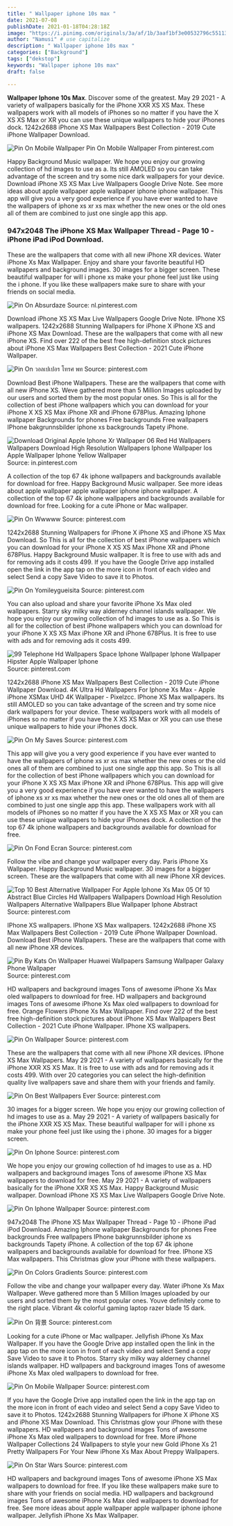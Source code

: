 ```yaml
---
title: " Wallpaper iphone 10s max "
date: 2021-07-08
publishDate: 2021-01-18T04:28:18Z
image: "https://i.pinimg.com/originals/3a/af/1b/3aaf1bf3e00532796c55113ac4a84481.jpg"
author: "Namusi" # use capitalize
description: " Wallpaper iphone 10s max "
categories: ["Background"]
tags: ["dekstop"]
keywords: "Wallpaper iphone 10s max"
draft: false

---
```



**Wallpaper Iphone 10s Max**. Discover some of the greatest. May 29 2021 - A variety of wallpapers basically for the iPhone XXR XS XS Max. These wallpapers work with all models of iPhones so no matter if you have the X XS XS Max or XR you can use these unique wallpapers to hide your iPhones dock. 1242x2688 iPhone XS Max Wallpapers Best Collection - 2019 Cute iPhone Wallpaper Download.

![Pin On Mobile Wallpaper](https://i.pinimg.com/originals/52/fa/5f/52fa5f20c7ff49722c2bc94ca59b60f7.jpg "Pin On Mobile Wallpaper")
Pin On Mobile Wallpaper From pinterest.com


Happy Background Music wallpaper. We hope you enjoy our growing collection of hd images to use as a. Its still AMOLED so you can take advantage of the screen and try some nice dark wallpapers for your device. Download iPhone XS XS Max Live Wallpapers Google Drive Note. See more ideas about apple wallpaper apple wallpaper iphone iphone wallpaper. This app will give you a very good experience if you have ever wanted to have the wallpapers of iphone xs xr xs max whether the new ones or the old ones all of them are combined to just one single app this app.

### 947x2048 The iPhone XS Max Wallpaper Thread - Page 10 - iPhone iPad iPod Download.

These are the wallpapers that come with all new iPhone XR devices. Water iPhone Xs Max Wallpaper. Enjoy and share your favorite beautiful HD wallpapers and background images. 30 images for a bigger screen. These beautiful wallpaper for will i phone xs make your phone feel just like using the i phone. If you like these wallpapers make sure to share with your friends on social media.


![Pin On Absurdaze](https://i.pinimg.com/originals/f8/d5/03/f8d503e34a2ba89a93d4065b5ab302ee.png "Pin On Absurdaze")
Source: nl.pinterest.com

Download iPhone XS XS Max Live Wallpapers Google Drive Note. IPhone XS wallpapers. 1242x2688 Stunning Wallpapers for iPhone X iPhone XS and iPhone XS Max Download. These are the wallpapers that come with all new iPhone XS. Find over 222 of the best free high-definition stock pictures about iPhone XS Max Wallpapers Best Collection - 2021 Cute iPhone Wallpaper.

![Pin On วอลเปเปอร โทรศ พท](https://i.pinimg.com/236x/e1/3f/fa/e13ffac8737771e5c47759124066d693.jpg "Pin On วอลเปเปอร โทรศ พท")
Source: pinterest.com

Download Best iPhone Wallpapers. These are the wallpapers that come with all new iPhone XS. Weve gathered more than 5 Million Images uploaded by our users and sorted them by the most popular ones. So This is all for the collection of best iPhone wallpapers which you can download for your iPhone X XS XS Max iPhone XR and iPhone 678Plus. Amazing Iphone wallpaper Backgrounds for phones Free backgrounds Free wallpapers IPhone bakgrunnsbilder iphone xs backgrounds Tapety iPhone.

![Download Original Apple Iphone Xr Wallpaper 06 Red Hd Wallpapers Wallpapers Download High Resolution Wallpapers Iphone Wallpaper Ios Apple Wallpaper Iphone Yellow Wallpaper](https://i.pinimg.com/736x/5c/ba/f4/5cbaf474f6af5a21044e3dd0a4e94166.jpg "Download Original Apple Iphone Xr Wallpaper 06 Red Hd Wallpapers Wallpapers Download High Resolution Wallpapers Iphone Wallpaper Ios Apple Wallpaper Iphone Yellow Wallpaper")
Source: in.pinterest.com

A collection of the top 67 4k iphone wallpapers and backgrounds available for download for free. Happy Background Music wallpaper. See more ideas about apple wallpaper apple wallpaper iphone iphone wallpaper. A collection of the top 67 4k iphone wallpapers and backgrounds available for download for free. Looking for a cute iPhone or Mac wallpaper.

![Pin On Wwwww](https://i.pinimg.com/736x/9c/ec/5b/9cec5bb72385e50368f9d31039357aee.jpg "Pin On Wwwww")
Source: pinterest.com

1242x2688 Stunning Wallpapers for iPhone X iPhone XS and iPhone XS Max Download. So This is all for the collection of best iPhone wallpapers which you can download for your iPhone X XS XS Max iPhone XR and iPhone 678Plus. Happy Background Music wallpaper. It is free to use with ads and for removing ads it costs 499. If you have the Google Drive app installed open the link in the app tap on the more icon in front of each video and select Send a copy Save Video to save it to Photos.

![Pin On Yomileygueisita](https://i.pinimg.com/originals/e3/a4/fd/e3a4fd15c5728c27a07d7a1917d005f0.jpg "Pin On Yomileygueisita")
Source: pinterest.com

You can also upload and share your favorite iPhone Xs Max oled wallpapers. Starry sky milky way alderney channel islands wallpaper. We hope you enjoy our growing collection of hd images to use as a. So This is all for the collection of best iPhone wallpapers which you can download for your iPhone X XS XS Max iPhone XR and iPhone 678Plus. It is free to use with ads and for removing ads it costs 499.

![99 Telephone Hd Wallpapers Space Iphone Wallpaper Iphone Wallpaper Hipster Apple Wallpaper Iphone](https://i.pinimg.com/originals/6d/78/92/6d7892686f7e7e8028078878ac671f81.jpg "99 Telephone Hd Wallpapers Space Iphone Wallpaper Iphone Wallpaper Hipster Apple Wallpaper Iphone")
Source: pinterest.com

1242x2688 iPhone XS Max Wallpapers Best Collection - 2019 Cute iPhone Wallpaper Download. 4K Ultra Hd Wallpapers For Iphone Xs Max - Apple iPhone XSMax UHD 4K Wallpaper - Pixelzcc. IPhone XS Max wallpapers. Its still AMOLED so you can take advantage of the screen and try some nice dark wallpapers for your device. These wallpapers work with all models of iPhones so no matter if you have the X XS XS Max or XR you can use these unique wallpapers to hide your iPhones dock.

![Pin On My Saves](https://i.pinimg.com/736x/94/e5/38/94e538efb75544164f75d809693e8303.jpg "Pin On My Saves")
Source: pinterest.com

This app will give you a very good experience if you have ever wanted to have the wallpapers of iphone xs xr xs max whether the new ones or the old ones all of them are combined to just one single app this app. So This is all for the collection of best iPhone wallpapers which you can download for your iPhone X XS XS Max iPhone XR and iPhone 678Plus. This app will give you a very good experience if you have ever wanted to have the wallpapers of iphone xs xr xs max whether the new ones or the old ones all of them are combined to just one single app this app. These wallpapers work with all models of iPhones so no matter if you have the X XS XS Max or XR you can use these unique wallpapers to hide your iPhones dock. A collection of the top 67 4k iphone wallpapers and backgrounds available for download for free.

![Pin On Fond Ecran](https://i.pinimg.com/736x/b1/41/d8/b141d8a9c28c59afba12fca15a2cb0e6.jpg "Pin On Fond Ecran")
Source: pinterest.com

Follow the vibe and change your wallpaper every day. Paris iPhone Xs Wallpaper. Happy Background Music wallpaper. 30 images for a bigger screen. These are the wallpapers that come with all new iPhone XR devices.

![Top 10 Best Alternative Wallpaper For Apple Iphone Xs Max 05 Of 10 Abstract Blue Circles Hd Wallpapers Wallpapers Download High Resolution Wallpapers Alternative Wallpapers Blue Wallpaper Iphone Abstract](https://i.pinimg.com/564x/b9/f7/e2/b9f7e2df84e3aa91148d9f451ca08109.jpg "Top 10 Best Alternative Wallpaper For Apple Iphone Xs Max 05 Of 10 Abstract Blue Circles Hd Wallpapers Wallpapers Download High Resolution Wallpapers Alternative Wallpapers Blue Wallpaper Iphone Abstract")
Source: pinterest.com

IPhone XS wallpapers. IPhone XS Max wallpapers. 1242x2688 iPhone XS Max Wallpapers Best Collection - 2019 Cute iPhone Wallpaper Download. Download Best iPhone Wallpapers. These are the wallpapers that come with all new iPhone XR devices.

![Pin By Kats On Wallpaper Huawei Wallpapers Samsung Wallpaper Galaxy Phone Wallpaper](https://i.pinimg.com/originals/13/39/cc/1339cc5982459a1aa5facb2b8b0716d4.jpg "Pin By Kats On Wallpaper Huawei Wallpapers Samsung Wallpaper Galaxy Phone Wallpaper")
Source: pinterest.com

HD wallpapers and background images Tons of awesome iPhone Xs Max oled wallpapers to download for free. HD wallpapers and background images Tons of awesome iPhone Xs Max oled wallpapers to download for free. Orange Flowers iPhone Xs Max Wallpaper. Find over 222 of the best free high-definition stock pictures about iPhone XS Max Wallpapers Best Collection - 2021 Cute iPhone Wallpaper. IPhone XS wallpapers.

![Pin On Wallpaper](https://i.pinimg.com/474x/7e/aa/9c/7eaa9cd5eaff2345377fa8601746d067.jpg "Pin On Wallpaper")
Source: pinterest.com

These are the wallpapers that come with all new iPhone XR devices. IPhone XS Max Wallpapers. May 29 2021 - A variety of wallpapers basically for the iPhone XXR XS XS Max. It is free to use with ads and for removing ads it costs 499. With over 20 categories you can select the high-definition quality live wallpapers save and share them with your friends and family.

![Pin On Best Wallpapers Ever](https://i.pinimg.com/originals/1c/5a/ff/1c5aff490956d35b2f7921e2ecd01fa6.jpg "Pin On Best Wallpapers Ever")
Source: pinterest.com

30 images for a bigger screen. We hope you enjoy our growing collection of hd images to use as a. May 29 2021 - A variety of wallpapers basically for the iPhone XXR XS XS Max. These beautiful wallpaper for will i phone xs make your phone feel just like using the i phone. 30 images for a bigger screen.

![Pin On Iphone](https://i.pinimg.com/originals/17/18/94/171894e06aae37ac163108491491e382.png "Pin On Iphone")
Source: pinterest.com

We hope you enjoy our growing collection of hd images to use as a. HD wallpapers and background images Tons of awesome iPhone XS Max wallpapers to download for free. May 29 2021 - A variety of wallpapers basically for the iPhone XXR XS XS Max. Happy Background Music wallpaper. Download iPhone XS XS Max Live Wallpapers Google Drive Note.

![Pin On Iphone Wallpaper](https://i.pinimg.com/736x/29/c9/cd/29c9cdec5348867f4ab0fab6efbae551.jpg "Pin On Iphone Wallpaper")
Source: pinterest.com

947x2048 The iPhone XS Max Wallpaper Thread - Page 10 - iPhone iPad iPod Download. Amazing Iphone wallpaper Backgrounds for phones Free backgrounds Free wallpapers IPhone bakgrunnsbilder iphone xs backgrounds Tapety iPhone. A collection of the top 67 4k iphone wallpapers and backgrounds available for download for free. IPhone XS Max wallpapers. This Christmas glow your iPhone with these wallpapers.

![Pin On Colors Gradients](https://i.pinimg.com/originals/9f/6a/67/9f6a6725c2984177befe1b630fe272ba.png "Pin On Colors Gradients")
Source: pinterest.com

Follow the vibe and change your wallpaper every day. Water iPhone Xs Max Wallpaper. Weve gathered more than 5 Million Images uploaded by our users and sorted them by the most popular ones. Youve definitely come to the right place. Vibrant 4k colorful gaming laptop razer blade 15 dark.

![Pin On 背景](https://i.pinimg.com/736x/20/4d/26/204d26aae197d50f256900798ce50a32.jpg "Pin On 背景")
Source: pinterest.com

Looking for a cute iPhone or Mac wallpaper. Jellyfish iPhone Xs Max Wallpaper. If you have the Google Drive app installed open the link in the app tap on the more icon in front of each video and select Send a copy Save Video to save it to Photos. Starry sky milky way alderney channel islands wallpaper. HD wallpapers and background images Tons of awesome iPhone Xs Max oled wallpapers to download for free.

![Pin On Mobile Wallpaper](https://i.pinimg.com/originals/52/fa/5f/52fa5f20c7ff49722c2bc94ca59b60f7.jpg "Pin On Mobile Wallpaper")
Source: pinterest.com

If you have the Google Drive app installed open the link in the app tap on the more icon in front of each video and select Send a copy Save Video to save it to Photos. 1242x2688 Stunning Wallpapers for iPhone X iPhone XS and iPhone XS Max Download. This Christmas glow your iPhone with these wallpapers. HD wallpapers and background images Tons of awesome iPhone Xs Max oled wallpapers to download for free. More iPhone Wallpaper Collections 24 Wallpapers to style your new Gold iPhone Xs 21 Pretty Wallpapers For Your New iPhone Xs Max About Preppy Wallpapers.

![Pin On Star Wars](https://i.pinimg.com/originals/3a/af/1b/3aaf1bf3e00532796c55113ac4a84481.jpg "Pin On Star Wars")
Source: pinterest.com

HD wallpapers and background images Tons of awesome iPhone XS Max wallpapers to download for free. If you like these wallpapers make sure to share with your friends on social media. HD wallpapers and background images Tons of awesome iPhone Xs Max oled wallpapers to download for free. See more ideas about apple wallpaper apple wallpaper iphone iphone wallpaper. Jellyfish iPhone Xs Max Wallpaper.

